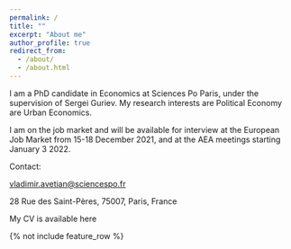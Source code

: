 ```yaml
---
permalink: /
title: ""
excerpt: "About me"
author_profile: true
redirect_from:
  - /about/
  - /about.html
---
```


I am a PhD candidate in Economics at Sciences Po Paris, under the supervision of Sergei Guriev. My research interests are Political Economy are Urban Economics.

I am on the job market and will be available for interview at the European Job Market from 15-18 December 2021, and at the AEA meetings starting January 3 2022.

Contact:

vladimir.avetian@sciencespo.fr

28 Rue des Saint-Pères, 75007, Paris, France

My CV is available here

{% not include feature_row %}
